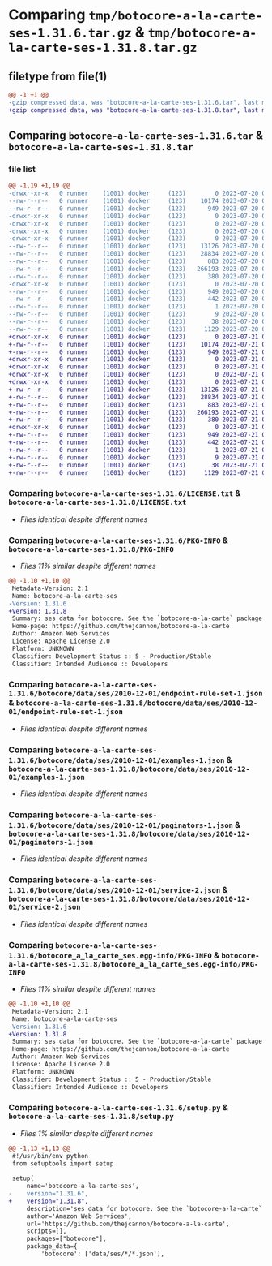 # Comparing `tmp/botocore-a-la-carte-ses-1.31.6.tar.gz` & `tmp/botocore-a-la-carte-ses-1.31.8.tar.gz`

## filetype from file(1)

```diff
@@ -1 +1 @@
-gzip compressed data, was "botocore-a-la-carte-ses-1.31.6.tar", last modified: Thu Jul 20 01:20:49 2023, max compression
+gzip compressed data, was "botocore-a-la-carte-ses-1.31.8.tar", last modified: Fri Jul 21 01:21:59 2023, max compression
```

## Comparing `botocore-a-la-carte-ses-1.31.6.tar` & `botocore-a-la-carte-ses-1.31.8.tar`

### file list

```diff
@@ -1,19 +1,19 @@
-drwxr-xr-x   0 runner    (1001) docker     (123)        0 2023-07-20 01:20:49.314947 botocore-a-la-carte-ses-1.31.6/
--rw-r--r--   0 runner    (1001) docker     (123)    10174 2023-07-20 01:20:49.000000 botocore-a-la-carte-ses-1.31.6/LICENSE.txt
--rw-r--r--   0 runner    (1001) docker     (123)      949 2023-07-20 01:20:49.314947 botocore-a-la-carte-ses-1.31.6/PKG-INFO
-drwxr-xr-x   0 runner    (1001) docker     (123)        0 2023-07-20 01:20:49.314947 botocore-a-la-carte-ses-1.31.6/botocore/
-drwxr-xr-x   0 runner    (1001) docker     (123)        0 2023-07-20 01:20:49.314947 botocore-a-la-carte-ses-1.31.6/botocore/data/
-drwxr-xr-x   0 runner    (1001) docker     (123)        0 2023-07-20 01:20:49.314947 botocore-a-la-carte-ses-1.31.6/botocore/data/ses/
-drwxr-xr-x   0 runner    (1001) docker     (123)        0 2023-07-20 01:20:49.314947 botocore-a-la-carte-ses-1.31.6/botocore/data/ses/2010-12-01/
--rw-r--r--   0 runner    (1001) docker     (123)    13126 2023-07-20 01:19:55.000000 botocore-a-la-carte-ses-1.31.6/botocore/data/ses/2010-12-01/endpoint-rule-set-1.json
--rw-r--r--   0 runner    (1001) docker     (123)    28834 2023-07-20 01:19:55.000000 botocore-a-la-carte-ses-1.31.6/botocore/data/ses/2010-12-01/examples-1.json
--rw-r--r--   0 runner    (1001) docker     (123)      883 2023-07-20 01:19:55.000000 botocore-a-la-carte-ses-1.31.6/botocore/data/ses/2010-12-01/paginators-1.json
--rw-r--r--   0 runner    (1001) docker     (123)   266193 2023-07-20 01:19:55.000000 botocore-a-la-carte-ses-1.31.6/botocore/data/ses/2010-12-01/service-2.json
--rw-r--r--   0 runner    (1001) docker     (123)      380 2023-07-20 01:19:55.000000 botocore-a-la-carte-ses-1.31.6/botocore/data/ses/2010-12-01/waiters-2.json
-drwxr-xr-x   0 runner    (1001) docker     (123)        0 2023-07-20 01:20:49.314947 botocore-a-la-carte-ses-1.31.6/botocore_a_la_carte_ses.egg-info/
--rw-r--r--   0 runner    (1001) docker     (123)      949 2023-07-20 01:20:49.000000 botocore-a-la-carte-ses-1.31.6/botocore_a_la_carte_ses.egg-info/PKG-INFO
--rw-r--r--   0 runner    (1001) docker     (123)      442 2023-07-20 01:20:49.000000 botocore-a-la-carte-ses-1.31.6/botocore_a_la_carte_ses.egg-info/SOURCES.txt
--rw-r--r--   0 runner    (1001) docker     (123)        1 2023-07-20 01:20:49.000000 botocore-a-la-carte-ses-1.31.6/botocore_a_la_carte_ses.egg-info/dependency_links.txt
--rw-r--r--   0 runner    (1001) docker     (123)        9 2023-07-20 01:20:49.000000 botocore-a-la-carte-ses-1.31.6/botocore_a_la_carte_ses.egg-info/top_level.txt
--rw-r--r--   0 runner    (1001) docker     (123)       38 2023-07-20 01:20:49.314947 botocore-a-la-carte-ses-1.31.6/setup.cfg
--rw-r--r--   0 runner    (1001) docker     (123)     1129 2023-07-20 01:20:49.000000 botocore-a-la-carte-ses-1.31.6/setup.py
+drwxr-xr-x   0 runner    (1001) docker     (123)        0 2023-07-21 01:21:59.707622 botocore-a-la-carte-ses-1.31.8/
+-rw-r--r--   0 runner    (1001) docker     (123)    10174 2023-07-21 01:21:59.000000 botocore-a-la-carte-ses-1.31.8/LICENSE.txt
+-rw-r--r--   0 runner    (1001) docker     (123)      949 2023-07-21 01:21:59.707622 botocore-a-la-carte-ses-1.31.8/PKG-INFO
+drwxr-xr-x   0 runner    (1001) docker     (123)        0 2023-07-21 01:21:59.703622 botocore-a-la-carte-ses-1.31.8/botocore/
+drwxr-xr-x   0 runner    (1001) docker     (123)        0 2023-07-21 01:21:59.703622 botocore-a-la-carte-ses-1.31.8/botocore/data/
+drwxr-xr-x   0 runner    (1001) docker     (123)        0 2023-07-21 01:21:59.703622 botocore-a-la-carte-ses-1.31.8/botocore/data/ses/
+drwxr-xr-x   0 runner    (1001) docker     (123)        0 2023-07-21 01:21:59.703622 botocore-a-la-carte-ses-1.31.8/botocore/data/ses/2010-12-01/
+-rw-r--r--   0 runner    (1001) docker     (123)    13126 2023-07-21 01:21:06.000000 botocore-a-la-carte-ses-1.31.8/botocore/data/ses/2010-12-01/endpoint-rule-set-1.json
+-rw-r--r--   0 runner    (1001) docker     (123)    28834 2023-07-21 01:21:06.000000 botocore-a-la-carte-ses-1.31.8/botocore/data/ses/2010-12-01/examples-1.json
+-rw-r--r--   0 runner    (1001) docker     (123)      883 2023-07-21 01:21:06.000000 botocore-a-la-carte-ses-1.31.8/botocore/data/ses/2010-12-01/paginators-1.json
+-rw-r--r--   0 runner    (1001) docker     (123)   266193 2023-07-21 01:21:06.000000 botocore-a-la-carte-ses-1.31.8/botocore/data/ses/2010-12-01/service-2.json
+-rw-r--r--   0 runner    (1001) docker     (123)      380 2023-07-21 01:21:06.000000 botocore-a-la-carte-ses-1.31.8/botocore/data/ses/2010-12-01/waiters-2.json
+drwxr-xr-x   0 runner    (1001) docker     (123)        0 2023-07-21 01:21:59.703622 botocore-a-la-carte-ses-1.31.8/botocore_a_la_carte_ses.egg-info/
+-rw-r--r--   0 runner    (1001) docker     (123)      949 2023-07-21 01:21:59.000000 botocore-a-la-carte-ses-1.31.8/botocore_a_la_carte_ses.egg-info/PKG-INFO
+-rw-r--r--   0 runner    (1001) docker     (123)      442 2023-07-21 01:21:59.000000 botocore-a-la-carte-ses-1.31.8/botocore_a_la_carte_ses.egg-info/SOURCES.txt
+-rw-r--r--   0 runner    (1001) docker     (123)        1 2023-07-21 01:21:59.000000 botocore-a-la-carte-ses-1.31.8/botocore_a_la_carte_ses.egg-info/dependency_links.txt
+-rw-r--r--   0 runner    (1001) docker     (123)        9 2023-07-21 01:21:59.000000 botocore-a-la-carte-ses-1.31.8/botocore_a_la_carte_ses.egg-info/top_level.txt
+-rw-r--r--   0 runner    (1001) docker     (123)       38 2023-07-21 01:21:59.707622 botocore-a-la-carte-ses-1.31.8/setup.cfg
+-rw-r--r--   0 runner    (1001) docker     (123)     1129 2023-07-21 01:21:59.000000 botocore-a-la-carte-ses-1.31.8/setup.py
```

### Comparing `botocore-a-la-carte-ses-1.31.6/LICENSE.txt` & `botocore-a-la-carte-ses-1.31.8/LICENSE.txt`

 * *Files identical despite different names*

### Comparing `botocore-a-la-carte-ses-1.31.6/PKG-INFO` & `botocore-a-la-carte-ses-1.31.8/PKG-INFO`

 * *Files 11% similar despite different names*

```diff
@@ -1,10 +1,10 @@
 Metadata-Version: 2.1
 Name: botocore-a-la-carte-ses
-Version: 1.31.6
+Version: 1.31.8
 Summary: ses data for botocore. See the `botocore-a-la-carte` package for more info.
 Home-page: https://github.com/thejcannon/botocore-a-la-carte
 Author: Amazon Web Services
 License: Apache License 2.0
 Platform: UNKNOWN
 Classifier: Development Status :: 5 - Production/Stable
 Classifier: Intended Audience :: Developers
```

### Comparing `botocore-a-la-carte-ses-1.31.6/botocore/data/ses/2010-12-01/endpoint-rule-set-1.json` & `botocore-a-la-carte-ses-1.31.8/botocore/data/ses/2010-12-01/endpoint-rule-set-1.json`

 * *Files identical despite different names*

### Comparing `botocore-a-la-carte-ses-1.31.6/botocore/data/ses/2010-12-01/examples-1.json` & `botocore-a-la-carte-ses-1.31.8/botocore/data/ses/2010-12-01/examples-1.json`

 * *Files identical despite different names*

### Comparing `botocore-a-la-carte-ses-1.31.6/botocore/data/ses/2010-12-01/paginators-1.json` & `botocore-a-la-carte-ses-1.31.8/botocore/data/ses/2010-12-01/paginators-1.json`

 * *Files identical despite different names*

### Comparing `botocore-a-la-carte-ses-1.31.6/botocore/data/ses/2010-12-01/service-2.json` & `botocore-a-la-carte-ses-1.31.8/botocore/data/ses/2010-12-01/service-2.json`

 * *Files identical despite different names*

### Comparing `botocore-a-la-carte-ses-1.31.6/botocore_a_la_carte_ses.egg-info/PKG-INFO` & `botocore-a-la-carte-ses-1.31.8/botocore_a_la_carte_ses.egg-info/PKG-INFO`

 * *Files 11% similar despite different names*

```diff
@@ -1,10 +1,10 @@
 Metadata-Version: 2.1
 Name: botocore-a-la-carte-ses
-Version: 1.31.6
+Version: 1.31.8
 Summary: ses data for botocore. See the `botocore-a-la-carte` package for more info.
 Home-page: https://github.com/thejcannon/botocore-a-la-carte
 Author: Amazon Web Services
 License: Apache License 2.0
 Platform: UNKNOWN
 Classifier: Development Status :: 5 - Production/Stable
 Classifier: Intended Audience :: Developers
```

### Comparing `botocore-a-la-carte-ses-1.31.6/setup.py` & `botocore-a-la-carte-ses-1.31.8/setup.py`

 * *Files 1% similar despite different names*

```diff
@@ -1,13 +1,13 @@
 #!/usr/bin/env python
 from setuptools import setup
 
 setup(
     name='botocore-a-la-carte-ses',
-    version="1.31.6",
+    version="1.31.8",
     description='ses data for botocore. See the `botocore-a-la-carte` package for more info.',
     author='Amazon Web Services',
     url='https://github.com/thejcannon/botocore-a-la-carte',
     scripts=[],
     packages=["botocore"],
     package_data={
         'botocore': ['data/ses/*/*.json'],
```

